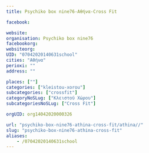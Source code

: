 ```yaml
---
title: Psychiko box nine76-Αθήνα-Cross Fit

facebook:

website:
organisation: Psychiko box nine76
facebookorg:
websiteorg:
UID: "07042020140631school"
cities: "Αθήνα"
perioxi: ""
address: ""

places: [""]
categories: ["kleistou-xorou"]
subcategories: ["crossfit"]
categoryNoSLug: ["Κλειστού Χώρου"]
subcategoriesNoSLug: ["Cross Fit"]

orgUID: org14042020000326

url: "psychiko-box-nine76-athina-cross-fit/athina//"
slug: "psychiko-box-nine76-athina-cross-fit"
aliases:
    - /07042020140631school
---
```





